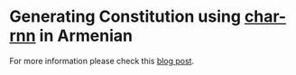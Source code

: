 # Generating Constitution using [char-rnn](https://github.com/karpathy/char-rnn) in Armenian

For more information please check this [blog post](http://yerevann.github.io/2015/11/12/generating-constitution-with-recurrent-neural-networks/).

